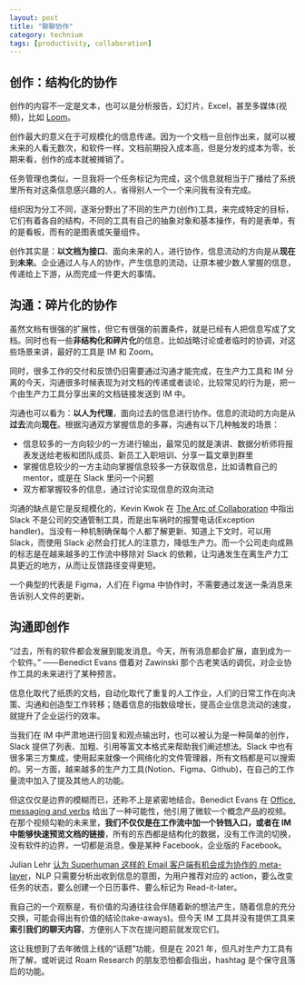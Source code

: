 ```yaml
---
layout: post
title: "聊聊协作"
category: technium
tags: [productivity, collaboration]
---
```




## 创作：结构化的协作

创作的内容不一定是文本，也可以是分析报告，幻灯片，Excel，甚至多媒体(视频)，比如 [Loom](www.loom.com)。

创作最大的意义在于可规模化的信息传递。因为一个文档一旦创作出来，就可以被未来的人看无数次，和软件一样，文档前期投入成本高，但是分发的成本为零，长期来看，创作的成本就被摊销了。

任务管理也类似，一旦我将一个任务标记为完成，这个信息就相当于广播给了系统里所有对这条信息感兴趣的人，省得别人一个一个来问我有没有完成。

组织因为分工不同，逐渐分野出了不同的生产力(创作)工具，来完成特定的目标，它们有着各自的结构，不同的工具有自己的抽象对象和基本操作，有的是表单，有的是看板，而有的是图表或矢量组件。

创作其实是：**以文档为接口**、面向未来的人，进行协作，信息流动的方向是从**现在**到**未来**。企业通过人与人的协作，产生信息的流动，让原本被少数人掌握的信息，传递给上下游，从而完成一件更大的事情。



## 沟通：碎片化的协作

虽然文档有很强的扩展性，但它有很强的前置条件，就是已经有人把信息写成了文档。同时也有一些**非结构化和碎片化**的信息，比如战略讨论或者临时的协调，对这些场景来讲，最好的工具是 IM 和 Zoom。

同时，很多工作的交付和反馈仍旧需要通过沟通才能完成，在生产力工具和 IM 分离的今天，沟通很多时候表现为对文档的传递或者谈论，比较常见的行为是，把一个由生产力工具分享出来的文档链接发送到 IM 中。

沟通也可以看为：**以人为代理**，面向过去的信息进行协作。信息的流动的方向是从**过去**流向**现在**。根据沟通双方掌握信息的多寡，沟通有以下几种触发的场景：

* 信息较多的一方向较少的一方进行输出，最常见的就是演讲、数据分析师将报表发送给老板和团队成员、新员工入职培训、分享一篇文章到群里
* 掌握信息较少的一方主动向掌握信息较多一方获取信息，比如请教自己的 mentor，或是在 Slack 里问一个问题
* 双方都掌握较多的信息，通过讨论实现信息的双向流动

沟通的缺点是它是反规模化的，Kevin Kwok 在 [The Arc of Collaboration](https://kwokchain.com/2019/08/16/the-arc-of-collaboration/) 中指出 Slack 不是公司的交通管制工具，而是出车祸时的报警电话(Exception handler)。当没有一种机制确保每个人都了解更新、知道上下文时，可以用 Slack，而使用 Slack 必然会打扰人的注意力，降低生产力。而一个公司走向成熟的标志是在越来越多的工作流中移除对 Slack 的依赖，让沟通发生在离生产力工具更近的地方，从而让反馈路径变得更短。

一个典型的代表是 Figma，人们在 Figma 中协作时，不需要通过发送一条消息来告诉别人文件的更新。

## 沟通即创作

 “过去，所有的软件都会发展到能发消息。今天，所有消息都会扩展，直到成为一个软件。” ——Benedict Evans 借着对 Zawinski 那个古老笑话的调侃，对企业协作工具的未来进行了某种预言。

信息化取代了纸质的文档，自动化取代了重复的人工作业，人们的日常工作在向决策、沟通和创造型工作转移；随着信息的指数级增长，提高企业信息流动的速度，就提升了企业运行的效率。

当我们在 IM 中严肃地进行回复和观点输出时，也可以被认为是一种简单的创作，Slack 提供了列表、加粗、引用等富文本格式来帮助我们阐述想法。Slack 中也有很多第三方集成，使用起来就像一个网络化的文件管理器，所有文档都是可以搜索的。另一方面，越来越多的生产力工具(Notion、Figma、Github)，在自己的工作量流中加入了提及其他人的功能。

但这仅仅是边界的模糊而已，还称不上是紧密地结合。Benedict Evans 在 [Office, messaging and verbs](https://www.ben-evans.com/benedictevans/2015/5/21/office-messaging-and-verbs) 给出了一种可能性，他引用了微软一个概念产品的视频。在那个视频勾勒的未来里，**我们不仅仅是在工作流中加一个铃铛入口，或者在 IM 中能够快速预览文档的链接**，所有的东西都是结构化的数据，没有工作流的切换，没有软件的边界，一切都是消息，像是某种 Facebook，企业版的 Facebook。

Julian Lehr [认为 Superhuman 这样的 Email 客户端有机会成为协作的 meta-layer](https://julian.digital/2020/01/17/superhuman-the-productivity-meta-layer/)，NLP 只需要分析出收到信息的意图，为用户推荐对应的 action，要么改变任务的状态，要么创建一个日历事件、要么标记为 Read-it-later。

我自己的一个观察是，有价值的沟通往往会伴随着新的想法产生，随着信息的充分交换，可能会得出有价值的结论(take-aways)。但今天 IM 工具并没有提供工具来**索引我们的聊天内容**，方便别人下次在提问题前就发现它们。

这让我想到了去年微信上线的“话题”功能，但是在 2021 年，但凡对生产力工具有所了解，或听说过 Roam Research 的朋友恐怕都会指出，hashtag 是个保守且落后的功能。